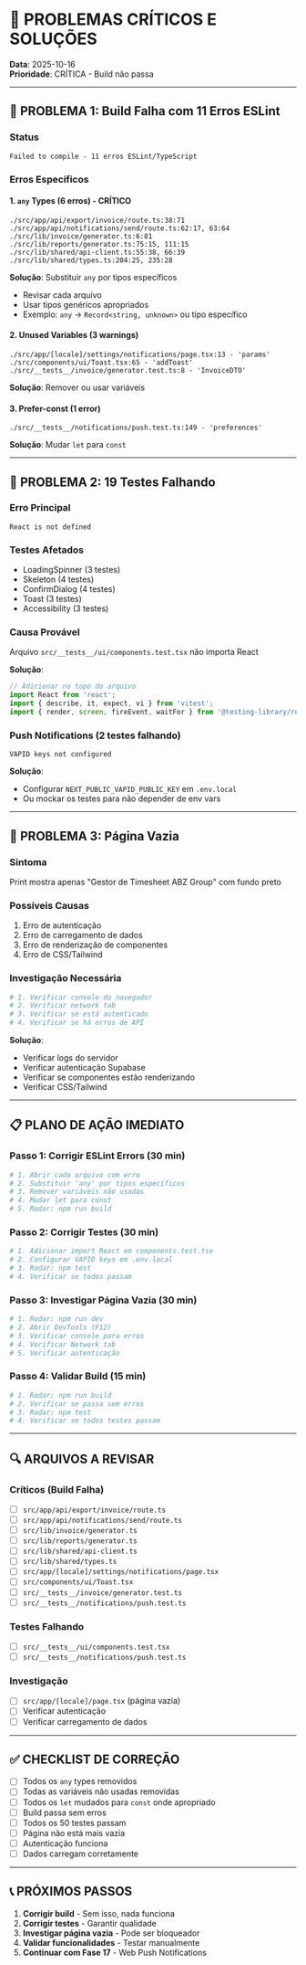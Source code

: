 # 🔴 PROBLEMAS CRÍTICOS E SOLUÇÕES

**Data**: 2025-10-16  
**Prioridade**: CRÍTICA - Build não passa

---

## 🚨 PROBLEMA 1: Build Falha com 11 Erros ESLint

### Status
```
Failed to compile - 11 erros ESLint/TypeScript
```

### Erros Específicos

#### 1. `any` Types (6 erros) - CRÍTICO
```
./src/app/api/export/invoice/route.ts:38:71
./src/app/api/notifications/send/route.ts:62:17, 63:64
./src/lib/invoice/generator.ts:6:81
./src/lib/reports/generator.ts:75:15, 111:15
./src/lib/shared/api-client.ts:55:38, 66:39
./src/lib/shared/types.ts:204:25, 235:28
```

**Solução**: Substituir `any` por tipos específicos
- Revisar cada arquivo
- Usar tipos genéricos apropriados
- Exemplo: `any` → `Record<string, unknown>` ou tipo específico

#### 2. Unused Variables (3 warnings)
```
./src/app/[locale]/settings/notifications/page.tsx:13 - 'params'
./src/components/ui/Toast.tsx:65 - 'addToast'
./src/__tests__/invoice/generator.test.ts:8 - 'InvoiceDTO'
```

**Solução**: Remover ou usar variáveis

#### 3. Prefer-const (1 error)
```
./src/__tests__/notifications/push.test.ts:149 - 'preferences'
```

**Solução**: Mudar `let` para `const`

---

## 🚨 PROBLEMA 2: 19 Testes Falhando

### Erro Principal
```
React is not defined
```

### Testes Afetados
- LoadingSpinner (3 testes)
- Skeleton (4 testes)
- ConfirmDialog (4 testes)
- Toast (3 testes)
- Accessibility (3 testes)

### Causa Provável
Arquivo `src/__tests__/ui/components.test.tsx` não importa React

**Solução**:
```typescript
// Adicionar no topo do arquivo
import React from 'react';
import { describe, it, expect, vi } from 'vitest';
import { render, screen, fireEvent, waitFor } from '@testing-library/react';
```

### Push Notifications (2 testes falhando)
```
VAPID keys not configured
```

**Solução**:
- Configurar `NEXT_PUBLIC_VAPID_PUBLIC_KEY` em `.env.local`
- Ou mockar os testes para não depender de env vars

---

## 🚨 PROBLEMA 3: Página Vazia

### Sintoma
Print mostra apenas "Gestor de Timesheet ABZ Group" com fundo preto

### Possíveis Causas
1. Erro de autenticação
2. Erro de carregamento de dados
3. Erro de renderização de componentes
4. Erro de CSS/Tailwind

### Investigação Necessária
```bash
# 1. Verificar console do navegador
# 2. Verificar network tab
# 3. Verificar se está autenticado
# 4. Verificar se há erros de API
```

**Solução**:
- Verificar logs do servidor
- Verificar autenticação Supabase
- Verificar se componentes estão renderizando
- Verificar CSS/Tailwind

---

## 📋 PLANO DE AÇÃO IMEDIATO

### Passo 1: Corrigir ESLint Errors (30 min)
```bash
# 1. Abrir cada arquivo com erro
# 2. Substituir 'any' por tipos específicos
# 3. Remover variáveis não usadas
# 4. Mudar let para const
# 5. Rodar: npm run build
```

### Passo 2: Corrigir Testes (30 min)
```bash
# 1. Adicionar import React em components.test.tsx
# 2. Configurar VAPID keys em .env.local
# 3. Rodar: npm test
# 4. Verificar se todos passam
```

### Passo 3: Investigar Página Vazia (30 min)
```bash
# 1. Rodar: npm run dev
# 2. Abrir DevTools (F12)
# 3. Verificar console para erros
# 4. Verificar Network tab
# 5. Verificar autenticação
```

### Passo 4: Validar Build (15 min)
```bash
# 1. Rodar: npm run build
# 2. Verificar se passa sem erros
# 3. Rodar: npm test
# 4. Verificar se todos testes passam
```

---

## 🔍 ARQUIVOS A REVISAR

### Críticos (Build Falha)
- [ ] `src/app/api/export/invoice/route.ts`
- [ ] `src/app/api/notifications/send/route.ts`
- [ ] `src/lib/invoice/generator.ts`
- [ ] `src/lib/reports/generator.ts`
- [ ] `src/lib/shared/api-client.ts`
- [ ] `src/lib/shared/types.ts`
- [ ] `src/app/[locale]/settings/notifications/page.tsx`
- [ ] `src/components/ui/Toast.tsx`
- [ ] `src/__tests__/invoice/generator.test.ts`
- [ ] `src/__tests__/notifications/push.test.ts`

### Testes Falhando
- [ ] `src/__tests__/ui/components.test.tsx`
- [ ] `src/__tests__/notifications/push.test.ts`

### Investigação
- [ ] `src/app/[locale]/page.tsx` (página vazia)
- [ ] Verificar autenticação
- [ ] Verificar carregamento de dados

---

## ✅ CHECKLIST DE CORREÇÃO

- [ ] Todos os `any` types removidos
- [ ] Todas as variáveis não usadas removidas
- [ ] Todos os `let` mudados para `const` onde apropriado
- [ ] Build passa sem erros
- [ ] Todos os 50 testes passam
- [ ] Página não está mais vazia
- [ ] Autenticação funciona
- [ ] Dados carregam corretamente

---

## 📞 PRÓXIMOS PASSOS

1. **Corrigir build** - Sem isso, nada funciona
2. **Corrigir testes** - Garantir qualidade
3. **Investigar página vazia** - Pode ser bloqueador
4. **Validar funcionalidades** - Testar manualmente
5. **Continuar com Fase 17** - Web Push Notifications


